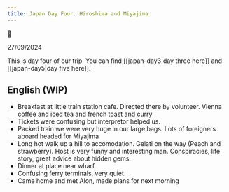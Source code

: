 ```yaml
---
title: Japan Day Four. Hiroshima and Miyajima
---
```


🌱

27/09/2024

This is day four of our trip. You can find [[japan-day3|day three here]] and [[japan-day5|day five here]].

## English (WIP)
- Breakfast at little train station cafe. Directed there by volunteer. Vienna coffee and iced tea and french toast and curry
- Tickets were confusing but interpretor helped us.
- Packed train we were very huge in our large bags. Lots of foreigners aboard headed for Miyajima
- Long hot walk up a hill to accomodation. Gelati on the way (Peach and strawberry). Host is very funny and interesting man. Conspiracies, life story, great advice about hidden gems.
- Dinner at place near wharf. 
- Confusing ferry terminals, very quiet
- Came home and met Alon, made plans for next morning